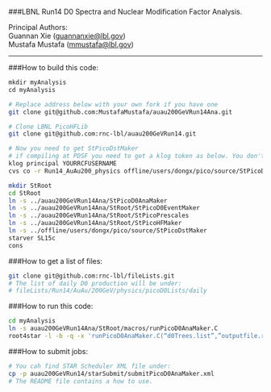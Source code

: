 ###LBNL Run14 D0 Spectra and Nuclear Modification Factor Analysis.  
  
Principal Authors:  
	Guannan Xie (guannanxie@lbl.gov)  
	Mustafa Mustafa (mmustafa@lbl.gov)  

- - -
###How to build this code:  
```bash
mkdir myAnalysis  
cd myAnalysis  

# Replace address below with your own fork if you have one  
git clone git@github.com:MustafaMustafa/auau200GeVRun14Ana.git

# Clone LBNL PicoHFLib  
git clone git@github.com:rnc-lbl/auau200GeVRun14.git

# Now you need to get StPicoDstMaker  
# if compiling at PDSF you need to get a klog token as below. You don't need this step at RCF.  
klog ­principal YOURRCFUSERNAME  
cvs co -r Run14_AuAu200_physics offline/users/dongx/pico/source/StPicoDstMaker  

mkdir StRoot  
cd StRoot  
ln -s ../auau200GeVRun14Ana/StPicoD0AnaMaker  
ln -s ../auau200GeVRun14Ana/StRoot/StPicoD0EventMaker  
ln -s ../auau200GeVRun14Ana/StRoot/StPicoPrescales  
ln -s ../auau200GeVRun14Ana/StRoot/StPicoHFMaker  
ln -s ../offline/users/dongx/pico/source/StPicoDstMaker  
starver SL15c  
cons  
```

###How to get a list of files:  
```bash
git clone git@github.com:rnc-lbl/fileLists.git  
# The list of daily D0 production will be under:  
# fileLists/Run14/AuAu/200GeV/physics/picoD0Lists/daily  
```

###How to run this code:  
```bash
cd myAnalysis
ln -s auau200GeVRun14Ana/StRoot/macros/runPicoD0AnaMaker.C  
root4star -l -b -q -x 'runPicoD0AnaMaker.C(“d0Trees.list”,”outputfile.root”)'  
```

###How to submit jobs:
```bash
# You cah find STAR Scheduler XML file under:  
cp -p auau200GeVRun14/starSubmit/submitPicoD0AnaMaker.xml  
# The README file contains a how to use.  
```
